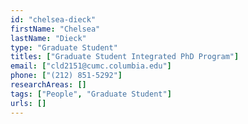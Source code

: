 ```yaml
---
id: "chelsea-dieck"
firstName: "Chelsea"
lastName: "Dieck"
type: "Graduate Student"
titles: ["Graduate Student Integrated PhD Program"]
email: ["cld2151@cumc.columbia.edu"]
phone: ["(212) 851-5292"]
researchAreas: []
tags: ["People", "Graduate Student"]
urls: []
---
```

